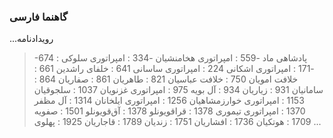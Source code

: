 ### گاهنما فارسی

...رویدادنامه
   > -674 : پادشاهی ماد
   > -559 : امپراتوری هخامنشیان
   > -334 : امپراتوری سلوکی
   > -171 : امپراتوری اشکانی
   > 224 : امپراتوری ساسانی
   > 641 : خلفای راشدین
   > 661 : خلافت امویان
   > 750 : خلافت عباسیان
   > 821 : طاهریان
   > 861 : صفاریان
   > 864 : سامانیان
   > 931 : زیاریان
   > 934 : آل بویه
   > 975 : امپراتوری غزنویان
   > 1037 : سلجوقیان
   > 1153 : امپراتوری خوارزمشاهیان
   > 1256 : امپراتوری ایلخانان
   > 1314 : آل مظفر
   > 1370 : امپراتوری تیموری
   > 1378 : قراقویونلو
   > 1378 : آق‌قویونلو
   > 1501 : صفویه
   > 1709 : هوتکیان
   > 1736 : افشاریان
   > 1751 : زندیان
   > 1789 : قاجاریان
   > 1925 : پهلوی
...
